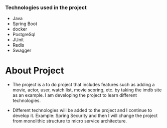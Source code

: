 ### Technologies used in the project
* Java 
* Spring Boot
* docker
* PostgreSql
* JUnit
* Redis
* Swagger


# About Project

* The project is a to do project that includes features such as adding a movie, actor, user, watch list, movie scoring, etc. by taking the imdb site as an example. I am developing the project to learn different technologies.

* Different technologies will be added to the project and I continue to develop it.
Example: Spring Security and then I will change the project from monolithic structure to micro service architecture.
